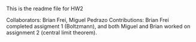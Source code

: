 This is the readme file for HW2

Collaborators: Brian Frei, Miguel Pedrazo
Contributions: Brian Frei completed assigment 1 (Boltzmann), and both Miguel and Brian worked on assignment 2 (central limit theorem).
